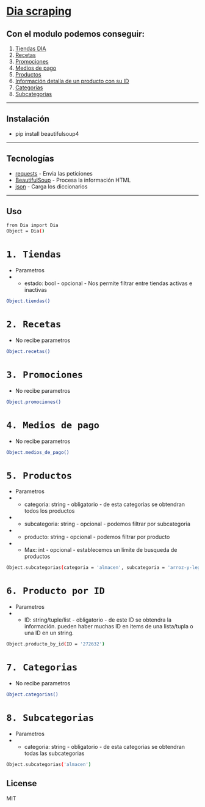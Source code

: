 # [Dia scraping](https://diaonline.supermercadosdia.com.ar/) 

## Con el modulo podemos conseguir:
1. [Tiendas DIA ](#1-tiendas)
2. [Recetas ](#2-recetas)
3. [Promociones](#3-promociones)
4. [Medios de pago](#4-medios-de-pago)
5. [Productos](#5-productos)
6. [Información detalla de un producto con su ID](#6-producto-por-id)
7. [Categorias](#7-categorias)
8. [Subcategorias](#8-subcategorias)
- - -
## Instalación
- pip install beautifulsoup4
- - -
## Tecnologías
- [requests] - Envia las peticiones
- [BeautifulSoup] - Procesa la información HTML
- [json] - Carga los diccionarios
- - -
## Uso
```sh
from Dia import Dia
Object = Dia()
```
# `1. Tiendas`
- Parametros
- - estado: bool - opcional - Nos permite filtrar entre tiendas activas e inactivas

```sh
Object.tiendas()
```
# `2. Recetas`
- No recibe parametros

```sh
Object.recetas()
```
# `3. Promociones`
- No recibe parametros

```sh
Object.promociones()
```
# `4. Medios de pago`
- No recibe parametros

```sh
Object.medios_de_pago()
```
# `5. Productos`
- Parametros
- - categoria: string - obligatorio - de esta categorias se obtendran todos los productos
- - subcategoria: string - opcional - podemos filtrar por subcategoria
- - producto: string - opcional - podemos filtrar por producto
- - Max: int - opcional - establecemos un límite de busqueda de productos

```sh
Object.subcategorias(categoria = 'almacen', subcategoria = 'arroz-y-legumbres', producto = 'arroz-integral')
```
# `6. Producto por ID`
- Parametros
- - ID: string/tuple/list - obligatorio - de este ID se obtendra la información. pueden haber muchas ID en items de una lista/tupla o una ID en un string.

```sh
Object.producto_by_id(ID = '272632')
```
# `7. Categorias`
- No recibe parametros

```sh
Object.categorias()
```
# `8. Subcategorias`
- Parametros
- - categoria: string - obligatorio - de esta categorias se obtendran todas las subcategorias

```sh
Object.subcategorias('almacen')
```




## License

MIT


   [requests]: <https://docs.python-requests.org/en/master/>
   [BeautifulSoup]: <https://pypi.org/project/beautifulsoup4/#description>
   [json]: <https://docs.python.org/3/library/json.html>
